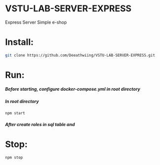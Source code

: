 # VSTU-LAB-SERVER-EXPRESS
Express Server
Simple e-shop

# Install:

```sh
git clone https://github.com/Deeathwiing/VSTU-LAB-SERVER-EXPRESS.git
```
# Run:

##### Before starting, configure docker-compose.yml in root directory

##### In root directory

```sh
npm start
```
##### After create roles in sql table and 

# Stop:
```sh
npm stop
```
